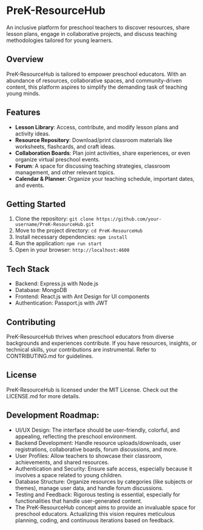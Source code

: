 # PreK-ResourceHub
An inclusive platform for preschool teachers to discover resources, share lesson plans, engage in collaborative projects, and discuss teaching methodologies tailored for young learners.

## Overview
PreK-ResourceHub is tailored to empower preschool educators. With an abundance of resources, collaborative spaces, and community-driven content, this platform aspires to simplify the demanding task of teaching young minds.

## Features
- **Lesson Library**: Access, contribute, and modify lesson plans and activity ideas.
- **Resource Repository**: Download/print classroom materials like worksheets, flashcards, and craft ideas.
- **Collaboration Boards**: Plan joint activities, share experiences, or even organize virtual preschool events.
- **Forum**: A space for discussing teaching strategies, classroom management, and other relevant topics.
- **Calendar & Planner**: Organize your teaching schedule, important dates, and events.

## Getting Started
1. Clone the repository: `git clone https://github.com/your-username/PreK-ResourceHub.git`
2. Move to the project directory: `cd PreK-ResourceHub`
3. Install necessary dependencies: `npm install`
4. Run the application: `npm run start`
5. Open in your browser: `http://localhost:4600`

## Tech Stack
- Backend: Express.js with Node.js
- Database: MongoDB
- Frontend: React.js with Ant Design for UI components
- Authentication: Passport.js with JWT

## Contributing
PreK-ResourceHub thrives when preschool educators from diverse backgrounds and experiences contribute. If you have resources, insights, or technical skills, your contributions are instrumental. Refer to CONTRIBUTING.md for guidelines.

## License
PreK-ResourceHub is licensed under the MIT License. Check out the LICENSE.md for more details.

## Development Roadmap:

- UI/UX Design: The interface should be user-friendly, colorful, and appealing, reflecting the preschool environment.
- Backend Development: Handle resource uploads/downloads, user registrations, collaborative boards, forum discussions, and more.
- User Profiles: Allow teachers to showcase their classroom, achievements, and shared resources.
- Authentication and Security: Ensure safe access, especially because it involves a space related to young children.
- Database Structure: Organize resources by categories (like subjects or themes), manage user data, and handle forum discussions.
- Testing and Feedback: Rigorous testing is essential, especially for functionalities that handle user-generated content.
- The PreK-ResourceHub concept aims to provide an invaluable space for preschool educators. Actualizing this vision requires meticulous planning, coding, and continuous iterations based on feedback.
